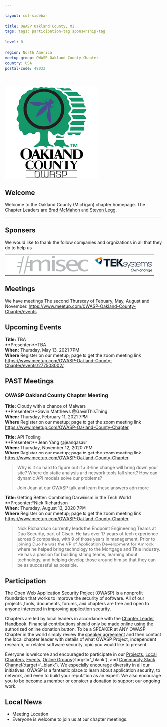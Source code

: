 ```yaml
---

layout: col-sidebar

title: OWASP Oakland County, MI
tags: tags: participation-tag sponsorship-tag

level: 0

region: North America
meetup-group: OWASP-Oakland-County-Chapter
country: USA
postal-code: 48033

---
```

<img src="assets/images/owasp_oc.jpg" width="300" />

## Welcome

Welcome to the Oakland County (Michigan) chapter homepage. The Chapter Leaders are <a href="mailto:bradley.mcmahon@owasp.org">Brad McMahon</a> and <a href="mailto:steven.legg@owasp.org">Steven Legg</a>.

<hr/>

## Sponsers

We would like to thank the follow companies and orgnizations in all that they do to help us

<table class="sponsors-table">
    <tr>
        <td> <a href="https://www.misec.us/"> <img src="assets/images/misec.png" alt="Misec" title="Misec"/> </a> </td>
        <td> <a href="https://www.teksystems.com/"> <img src="assets/images/teksystems.png" alt="TEKsystems" title="TEKsystems"/> </a> </td>
    </tr>
</table>


## Meetings 

We have meetings The second Thursday of Febuary, May, August and November. 
https://www.meetup.com/OWASP-Oakland-County-Chapter/events

## Upcoming Events

**Title:** TBA <br />
**Presenter:**TBA <br />
**When:** Thursday, May 13, 2021 7PM <br />
**Where** Register on our meetup; page to get the zoom meeting link https://www.meetup.com/OWASP-Oakland-County-Chapter/events/277503002/ 

<blockquote>

</blockquote>


## PAST Meetings
### OWASP Oakland County Chapter Meeting ###
**Title:** Cloudy with a chance of Malware <br />
**Presenter:**Gavin Matthews @GavinThisThing <br />
**When:** Thursday, February 11, 2021 7PM <br />
**Where** Register on our meetup; page to get the zoom meeting link https://www.meetup.com/OWASP-Oakland-County-Chapter  

<blockquote>

</blockquote>

**Title:** API Tooling <br />
**Presenter:**Jean Yang @jeanqasaur <br />
**When:** Thursday, November 12, 2020 7PM <br />
**Where** Register on our meetup; page to get the zoom meeting link https://www.meetup.com/OWASP-Oakland-County-Chapter  

<blockquote>
 Why is it so hard to figure out if a 3-line change will bring down your site?
 Where do static analysis and network tools fall short?
 How can dynamic API models solve our problems?
  
  Join Jean at our OWASP talk and learn these answers adn more
</blockquote>

**Title:** Getting Better: Combating Darwinism in the Tech World <br />
**Presenter:*Nick Richardson <br />
**When:** Thursday, August 13, 2020 7PM <br />
**Where** Register on our meetup; page to get the zoom meeting link https://www.meetup.com/OWASP-Oakland-County-Chapter 

<blockquote>
Nick Richardson currently leads the Endpoint Engineering Teams at Duo Security, part of Cisco. He has over 17 years of tech experience across 6 companies, with 9 of those years in management. Prior to joining Duo he was the VP of Application Development for Amrock where he helped bring technology to the Mortgage and Title industry. He has a passion for building strong teams, learning about technology, and helping develop those around him so that they can be as successful as possible. 
</blockquote>


## Participation
The Open Web Application Security Project (OWASP) is a nonprofit foundation that works to improve the security of software. All of our projects ,tools, documents, forums, and chapters are free and open to anyone interested in improving application security. 

Chapters are led by local leaders in accordance with the [Chapter Leader Handbook](/www-policy/rules-of-procedure/chapter-handbook). Financial contributions should only be made online using the authorized online donation button. To be a SPEAKER at ANY OWASP Chapter in the world simply review the [speaker agreement](/www-policy/speaker-agreement) and then contact the local chapter leader with details of what OWASP Project, independent research, or related software security topic you would like to present.

Everyone is welcome and encouraged to participate in our [Projects](/projects), [Local Chapters](/chapters), [Events](/events), [Online Groups](https://groups.google.com/a/owasp.com/){:target='_blank'}, and [Community Slack Channel](https://owasp.slack.com/){:target='_blank'}. We especially encourage diversity in all our initiatives. OWASP is a fantastic place to learn about application security, to network, and even to build your reputation as an expert. We also encourage you to be [become a member](/membership) or consider a [donation](/donate) to support our ongoing work.

## Local News
- Meeting Location
- Everyone is welcome to join us at our chapter meetings.

